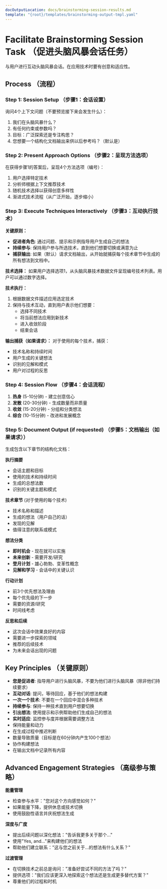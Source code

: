```yaml
---
docOutputLocation: docs/brainstorming-session-results.md
template: "{root}/templates/brainstorming-output-tmpl.yaml"
---
```


# Facilitate Brainstorming Session Task （促进头脑风暴会话任务）

与用户进行互动头脑风暴会话。在应用技术时要有创意和适应性。

## Process （流程）

### Step 1: Session Setup （步骤1：会话设置）

询问4个上下文问题（不要预览接下来会发生什么）：

1. 我们在头脑风暴什么？
2. 有任何约束或参数吗？
3. 目标：广泛探索还是专注构思？
4. 您想要一个结构化文档输出来供以后参考吗？（默认是）

### Step 2: Present Approach Options （步骤2：呈现方法选项）

在获得步骤1的答案后，呈现4个方法选项（编号）：

1. 用户选择特定技术
2. 分析师根据上下文推荐技术
3. 随机技术选择以获得创意多样性
4. 渐进式技术流程（从广泛开始，逐步缩小）

### Step 3: Execute Techniques Interactively （步骤3：互动执行技术）

**关键原则：**

- **促进者角色**: 通过问题、提示和示例指导用户生成自己的想法
- **持续参与**: 保持用户参与所选技术，直到他们想要切换或满意为止
- **捕获输出**: 如果（默认）请求文档输出，从开始就捕获每个技术章节中生成的所有想法到文档中。

**技术选择：**
如果用户选择选项1，从头脑风暴技术数据文件呈现编号技术列表。用户可以通过数字选择。

**技术执行：**

1. 根据数据文件描述应用选定技术
2. 保持与技术互动，直到用户表示他们想要：
    - 选择不同技术
    - 将当前想法应用到新技术
    - 进入收敛阶段
    - 结束会话

**输出捕获（如果请求）：**
对于使用的每个技术，捕获：

- 技术名称和持续时间
- 用户生成的关键想法
- 识别的见解和模式
- 用户对过程的反思

### Step 4: Session Flow （步骤4：会话流程）

1. **热身** (5-10分钟) - 建立创意信心
2. **发散** (20-30分钟) - 生成数量而非质量
3. **收敛** (15-20分钟) - 分组和分类想法
4. **综合** (10-15分钟) - 改进和发展概念

### Step 5: Document Output (if requested) （步骤5：文档输出（如果请求））

生成包含以下章节的结构化文档：

**执行摘要**

- 会话主题和目标
- 使用的技术和持续时间
- 生成的总想法数
- 识别的关键主题和模式

**技术章节** (对于使用的每个技术)

- 技术名称和描述
- 生成的想法（用户自己的话）
- 发现的见解
- 值得注意的联系或模式

**想法分类**

- **即时机会** - 现在就可以实施
- **未来创新** - 需要开发/研究
- **登月计划** - 雄心勃勃、变革性概念
- **见解和学习** - 会话中的关键认识

**行动计划**

- 前3个优先想法及理由
- 每个优先级的下一步
- 需要的资源/研究
- 时间线考虑

**反思和后续**

- 这次会话中效果良好的内容
- 需要进一步探索的领域
- 推荐的后续技术
- 为未来会话出现的问题

## Key Principles （关键原则）

- **您是促进者**: 指导用户进行头脑风暴，不要为他们进行头脑风暴（除非他们持续要求）
- **互动对话**: 提问，等待回应，基于他们的想法构建
- **一次一个技术**: 不要在一个回应中混合多种技术
- **持续参与**: 保持一种技术直到用户想要切换
- **引出想法**: 使用提示和示例帮助他们生成自己的想法
- **实时适应**: 监控参与度并根据需要调整方法
- 保持能量和动力
- 在生成过程中推迟判断
- 数量导致质量（目标是在60分钟内产生100个想法）
- 协作构建想法
- 在输出文档中记录所有内容

## Advanced Engagement Strategies （高级参与策略）

**能量管理**

- 检查参与水平："您对这个方向感觉如何？"
- 如果能量下降，提供休息或技术切换
- 使用鼓励性语言并庆祝想法生成

**深度与广度**

- 提出后续问题以深化想法："告诉我更多关于那个..."
- 使用"Yes, and..."来构建他们的想法
- 帮助他们建立联系："这与您之前关于...的想法有什么关系？"

**过渡管理**

- 在切换技术之前总是询问："准备好尝试不同的方法了吗？"
- 提供选项："我们应该更深入地探索这个想法还是生成更多替代方案？"
- 尊重他们的过程和时机
